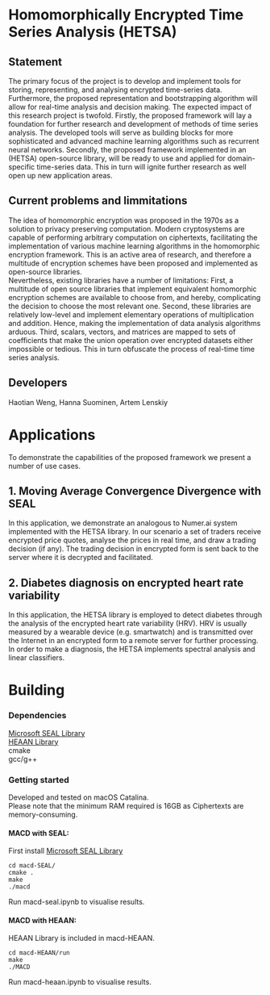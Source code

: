 # Homomorphically Encrypted Time Series Analysis (HETSA)

## Statement 
The primary focus of the project is to develop and implement tools for storing, representing, and analysing encrypted time-series data. Furthermore, the proposed representation and bootstrapping algorithm will allow for real-time analysis and decision making. The expected impact of this research project is twofold. Firstly, the proposed framework will lay a foundation for further research and development of methods of time series analysis. The developed tools will serve as building blocks for more sophisticated and advanced machine learning algorithms such as recurrent neural networks. Secondly, the proposed framework implemented in an (HETSA) open-source library, will be ready to use and applied for domain-specific time-series data. This in turn will ignite further research as well open up new application areas.

## Current problems and limmitations

The idea of homomorphic encryption was proposed in the 1970s as a solution to privacy preserving computation. Modern cryptosystems are capable of performing arbitrary computation on ciphertexts, facilitating the implementation of various machine learning algorithms in the homomorphic encryption framework. This is an active area of research, and therefore a multitude of encryption schemes have been proposed and implemented as open-source libraries.  
Nevertheless, existing libraries have a number of limitations: First, a multitude of open source libraries that implement equivalent homomorphic encryption schemes are available to choose from, and hereby, complicating the decision to choose the most relevant one. Second, these libraries are relatively low-level and implement elementary operations of multiplication and addition. Hence, making the implementation of data analysis algorithms arduous. Third, scalars, vectors, and matrices are mapped to sets of coefficients that make the union operation over encrypted datasets either impossible or tedious. This in turn obfuscate the process of real-time time series analysis.

## Developers

Haotian Weng, Hanna Suominen, Artem Lenskiy


# Applications
To demonstrate the capabilities of the proposed framework we present a number of use cases.

## 1. Moving Average Convergence Divergence with SEAL

In this application, we demonstrate an analogous to Numer.ai system implemented with the HETSA library. In our scenario a set of traders receive encrypted price quotes, analyse the prices in real time, and draw a trading decision (if any). The trading decision in encrypted form is sent back to the server where it is decrypted and facilitated.

## 2. Diabetes diagnosis on encrypted heart rate variability

In this application, the HETSA library is employed to detect diabetes through the analysis of the encrypted heart rate variability (HRV). HRV is usually measured by a wearable device (e.g. smartwatch) and is transmitted over the Internet in an encrypted form to a remote server for further processing. In order to make a diagnosis, the HETSA implements spectral analysis and linear classifiers. 

# Building

### Dependencies
[Microsoft SEAL Library](https://github.com/Microsoft/SEAL)   
[HEAAN Library](https://github.com/snucrypto/HEAAN)  
cmake  
gcc/g++  
### Getting started  
Developed and tested on macOS Catalina.  
Please note that the minimum RAM required is 16GB as Ciphertexts are memory-consuming.  
#### MACD with SEAL:  
First install [Microsoft SEAL Library](https://github.com/Microsoft/SEAL)  
````
cd macd-SEAL/
cmake .
make
./macd
````
Run macd-seal.ipynb to visualise results.  
#### MACD with HEAAN:  
HEAAN Library is included in macd-HEAAN.  
````
cd macd-HEAAN/run
make
./MACD
````
Run macd-heaan.ipynb to visualise results.  
